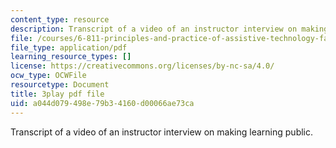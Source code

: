 ```yaml
---
content_type: resource
description: Transcript of a video of an instructor interview on making learning public.
file: /courses/6-811-principles-and-practice-of-assistive-technology-fall-2014/a044d079498e79b34160d00066ae73ca_0IF8oBg_Zd8.pdf
file_type: application/pdf
learning_resource_types: []
license: https://creativecommons.org/licenses/by-nc-sa/4.0/
ocw_type: OCWFile
resourcetype: Document
title: 3play pdf file
uid: a044d079-498e-79b3-4160-d00066ae73ca
---
```

Transcript of a video of an instructor interview on making learning public.